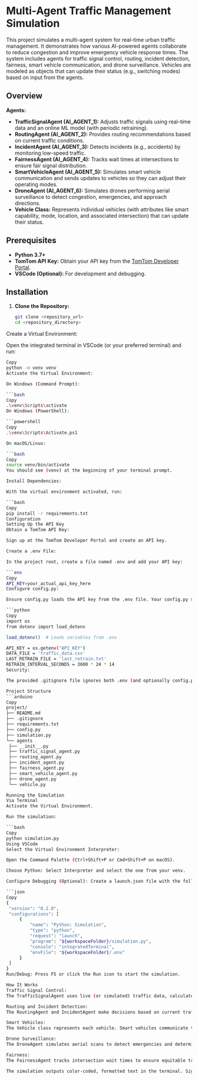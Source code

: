# Multi-Agent Traffic Management Simulation

This project simulates a multi-agent system for real-time urban traffic management. It demonstrates how various AI-powered agents collaborate to reduce congestion and improve emergency vehicle response times. The system includes agents for traffic signal control, routing, incident detection, fairness, smart vehicle communication, and drone surveillance. Vehicles are modeled as objects that can update their status (e.g., switching modes) based on input from the agents.

## Overview

**Agents:**
- **TrafficSignalAgent (AI_AGENT_1):** Adjusts traffic signals using real-time data and an online ML model (with periodic retraining).
- **RoutingAgent (AI_AGENT_2):** Provides routing recommendations based on current traffic conditions.
- **IncidentAgent (AI_AGENT_3):** Detects incidents (e.g., accidents) by monitoring low-speed traffic.
- **FairnessAgent (AI_AGENT_4):** Tracks wait times at intersections to ensure fair signal distribution.
- **SmartVehicleAgent (AI_AGENT_5):** Simulates smart vehicle communication and sends updates to vehicles so they can adjust their operating modes.
- **DroneAgent (AI_AGENT_6):** Simulates drones performing aerial surveillance to detect congestion, emergencies, and approach directions.
- **Vehicle Class:** Represents individual vehicles (with attributes like smart capability, mode, location, and associated intersection) that can update their status.

## Prerequisites

- **Python 3.7+**
- **TomTom API Key:** Obtain your API key from the [TomTom Developer Portal](https://developer.tomtom.com/).
- **VSCode (Optional):** For development and debugging.

## Installation

1. **Clone the Repository:**

   ```bash
   git clone <repository_url>
   cd <repository_directory>
   
Create a Virtual Environment:

Open the integrated terminal in VSCode (or your preferred terminal) and run:

   ```bash
   Copy
   python -m venv venv
   Activate the Virtual Environment:

On Windows (Command Prompt):

   ```bash
   Copy
   .\venv\Scripts\activate
   On Windows (PowerShell):

   ```powershell
   Copy
   .\venv\Scripts\Activate.ps1

   On macOS/Linux:

   ```bash
   Copy
   source venv/bin/activate
You should see (venv) at the beginning of your terminal prompt.

Install Dependencies:

With the virtual environment activated, run:

```bash
Copy
pip install -r requirements.txt
Configuration
Setting Up the API Key
Obtain a TomTom API Key:

Sign up at the TomTom Developer Portal and create an API key.

Create a .env File:

In the project root, create a file named .env and add your API key:

```env
Copy
API_KEY=your_actual_api_key_here
Configure config.py:

Ensure config.py loads the API key from the .env file. Your config.py should look similar to this:

```python
Copy
import os
from dotenv import load_dotenv

load_dotenv()  # Loads variables from .env

API_KEY = os.getenv("API_KEY")
DATA_FILE = 'traffic_data.csv'
LAST_RETRAIN_FILE = 'last_retrain.txt'
RETRAIN_INTERVAL_SECONDS = 3600 * 24 * 14
Security:

The provided .gitignore file ignores both .env (and optionally config.py) so that your API key isn’t committed to version control.

Project Structure
```arduino
Copy
project/
├── README.md
├── .gitignore
├── requirements.txt
├── config.py
├── simulation.py
└── agents
    ├── __init__.py
    ├── traffic_signal_agent.py
    ├── routing_agent.py
    ├── incident_agent.py
    ├── fairness_agent.py
    ├── smart_vehicle_agent.py
    ├── drone_agent.py
    └── vehicle.py

Running the Simulation
Via Terminal
Activate the Virtual Environment.

Run the simulation:

```bash
Copy
python simulation.py
Using VSCode
Select the Virtual Environment Interpreter:

Open the Command Palette (Ctrl+Shift+P or Cmd+Shift+P on macOS).

Choose Python: Select Interpreter and select the one from your venv.

Configure Debugging (Optional): Create a launch.json file with the following configuration:

```json
Copy
{
    "version": "0.2.0",
    "configurations": [
        {
            "name": "Python: Simulation",
            "type": "python",
            "request": "launch",
            "program": "${workspaceFolder}/simulation.py",
            "console": "integratedTerminal",
            "envFile": "${workspaceFolder}/.env"
        }
    ]
}
Run/Debug: Press F5 or click the Run icon to start the simulation.

How It Works
Traffic Signal Control:
The TrafficSignalAgent uses live (or simulated) traffic data, calculates congestion, predicts future congestion with an online ML model, and adjusts signal timings accordingly. It also retrains periodically using historical data.

Routing and Incident Detection:
The RoutingAgent and IncidentAgent make decisions based on current traffic conditions.

Smart Vehicles:
The Vehicle class represents each vehicle. Smart vehicles communicate their status via SmartVehicleAgent, which also sends updates (such as routing recommendations or mode changes). For instance, if a vehicle’s wait time is high, it might switch to eco-mode; emergency vehicles trigger signal overrides based on approach direction provided by the DroneAgent.

Drone Surveillance:
The DroneAgent simulates aerial scans to detect emergencies and determines the approach direction (e.g., "N", "S", "E", "W") for emergency vehicles.

Fairness:
The FairnessAgent tracks intersection wait times to ensure equitable traffic signal distribution.

The simulation outputs color-coded, formatted text in the terminal. Signal light statuses are displayed with colored emojis (🟢, 🟡, 🔴) and clear messages from each agent.
